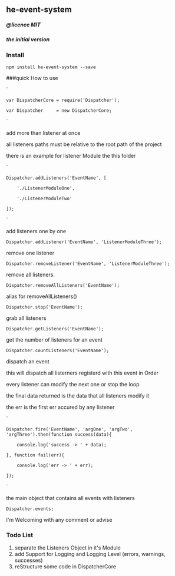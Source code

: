 ## he-event-system
##### @licence MIT
##### the initial version

### Install
`npm install he-event-system --save`

###quick How to use

`

    var DispatcherCore = require('Dispatcher');

    var Dispatcher     = new DispatcherCore;

`


add more than listener at once

all listeners paths must be relative to the root path of the project

there is an example for listener Module the this folder

`

    Dispatcher.addListeners('EventName', [

        './ListenerModuleOne',

        './ListenerModuleTwo'

    ]);

`


add listeners one by one

`Dispatcher.addListener('EventName', 'ListenerModuleThree');`


remove one listener

`Dispatcher.removeListener('EventName', 'ListenerModuleThree');`


remove all listeners.

`Dispatcher.removeAllListeners('EventName');`


alias for removeAllListeners()

`Dispatcher.stop('EventName');`


grab all listeners

`Dispatcher.getListeners('EventName');`


get the number of listeners for an event

`Dispatcher.countListeners('EventName');`


dispatch an event

this will dispatch all listerners registerd with this event in Order

every listener can modify the next one or stop the loop

the final data returned is the data that all listeners modify it

the err is the first err accured by any listener

`

    Dispatcher.fire('EventName', 'argOne', 'argTwo', 'argThree').then(function success(data){

        console.log('success -> ' + data);

    }, function fail(err){

        console.log('err -> ' + err);

    });

`

the main object that contains all events with listeners

`Dispatcher.events;`

I'm Welcoming with any comment or advise

### Todo List

1. separate the Listeners Object in it's Module
2. add Support for Logging and Logging Level (errors, warnings, successes)
3. reStructure some code in DispatcherCore
